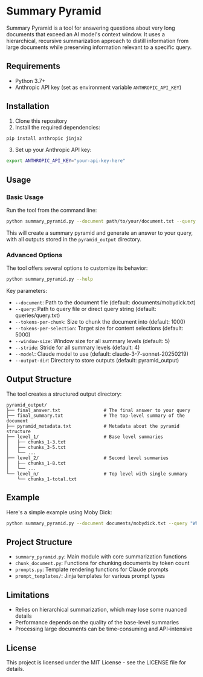 # Summary Pyramid

Summary Pyramid is a tool for answering questions about very long documents that exceed an AI model's context window. It uses a hierarchical, recursive summarization approach to distill information from large documents while preserving information relevant to a specific query.

## Requirements

- Python 3.7+
- Anthropic API key (set as environment variable `ANTHROPIC_API_KEY`)

## Installation

1. Clone this repository
2. Install the required dependencies:

```bash
pip install anthropic jinja2
```

3. Set up your Anthropic API key:

```bash
export ANTHROPIC_API_KEY="your-api-key-here"
```

## Usage

### Basic Usage

Run the tool from the command line:

```bash
python summary_pyramid.py --document path/to/your/document.txt --query "Your question about the document?"
```

This will create a summary pyramid and generate an answer to your query, with all outputs stored in the `pyramid_output` directory.

### Advanced Options

The tool offers several options to customize its behavior:

```bash
python summary_pyramid.py --help
```

Key parameters:

- `--document`: Path to the document file (default: documents/mobydick.txt)
- `--query`: Path to query file or direct query string (default: queries/query.txt)
- `--tokens-per-chunk`: Size to chunk the document into (default: 1000)
- `--tokens-per-selection`: Target size for content selections (default: 5000)
- `--window-size`: Window size for all summary levels (default: 5)
- `--stride`: Stride for all summary levels (default: 4)
- `--model`: Claude model to use (default: claude-3-7-sonnet-20250219)
- `--output-dir`: Directory to store outputs (default: pyramid_output)

## Output Structure

The tool creates a structured output directory:

```
pyramid_output/
├── final_answer.txt                # The final answer to your query
├── final_summary.txt               # The top-level summary of the document
├── pyramid_metadata.txt            # Metadata about the pyramid structure
├── level_1/                        # Base level summaries
│   ├── chunks_1-3.txt
│   ├── chunks_3-5.txt
│   └── ...
├── level_2/                        # Second level summaries
│   ├── chunks_1-8.txt
│   └── ...
└── level_n/                        # Top level with single summary
    └── chunks_1-total.txt
```

## Example

Here's a simple example using Moby Dick:

```bash
python summary_pyramid.py --document documents/mobydick.txt --query "What is the significance of the white whale in this novel?" --tokens-per-chunk 2000
```

## Project Structure

- `summary_pyramid.py`: Main module with core summarization functions
- `chunk_document.py`: Functions for chunking documents by token count
- `prompts.py`: Template rendering functions for Claude prompts
- `prompt_templates/`: Jinja templates for various prompt types

## Limitations

- Relies on hierarchical summarization, which may lose some nuanced details
- Performance depends on the quality of the base-level summaries
- Processing large documents can be time-consuming and API-intensive

## License

This project is licensed under the MIT License - see the LICENSE file for details.